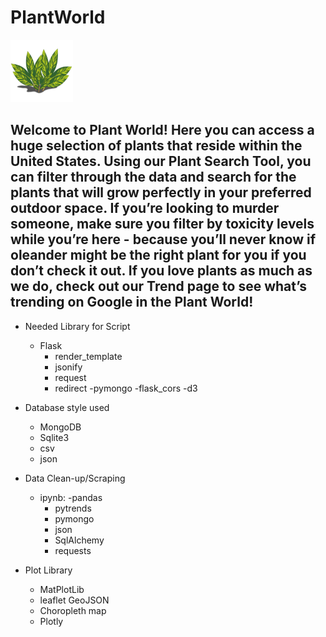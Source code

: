 # PlantWorld

<img src= "/static/img/alpinia-variegata.svg" height="100" width="100">

## Welcome to Plant World! Here you can access a huge selection of plants that reside within the United States. Using our Plant Search Tool, you can filter through the data and search for the plants that will grow perfectly in your preferred outdoor space. If you’re looking to murder someone, make sure you filter by toxicity levels while you’re here - because you’ll never know if oleander might be the right plant for you if you don’t check it out. If you love plants as much as we do, check out our Trend page to see what’s trending on Google in the Plant World! 

* Needed Library for Script
    - Flask
        - render_template
        - jsonify
        - request
        - redirect
    -pymongo
    -flask_cors
    -d3

* Database style used
    - MongoDB
    - Sqlite3
    - csv
    - json

* Data Clean-up/Scraping
    - ipynb: 
        -pandas
        - pytrends
        - pymongo
        - json
        - SqlAlchemy
        - requests

* Plot Library
    - MatPlotLib
    - leaflet GeoJSON
    - Choropleth map
    - Plotly

    


    

        


